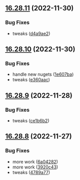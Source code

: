 ## [16.28.11](https://github.com/phandcock/GrampsView/compare/v16.28.10...v16.28.11) (2022-11-30)


### Bug Fixes

* tweaks ([d4a9ae2](https://github.com/phandcock/GrampsView/commit/d4a9ae29c0242bfa16589a04ca80932ac6b82e4d))



## [16.28.10](https://github.com/phandcock/GrampsView/compare/v16.28.9...v16.28.10) (2022-11-30)


### Bug Fixes

* handle new nugets ([1e607ba](https://github.com/phandcock/GrampsView/commit/1e607bac95b10b482b91504c78261411457f1549))
* tweaks ([e360aac](https://github.com/phandcock/GrampsView/commit/e360aac6f85d69b2a5fdec0fa469d30ae0c65c2f))



## [16.28.9](https://github.com/phandcock/GrampsView/compare/v16.28.8...v16.28.9) (2022-11-28)


### Bug Fixes

* tweaks ([ce1b6b2](https://github.com/phandcock/GrampsView/commit/ce1b6b2e9bdd7244efe49fbb77304adc475366f8))



## [16.28.8](https://github.com/phandcock/GrampsView/compare/v16.28.7...v16.28.8) (2022-11-27)


### Bug Fixes

* more work ([6a04282](https://github.com/phandcock/GrampsView/commit/6a04282e5eea374800e4f5d90c75f21a4e90d04e))
* more work ([3920c43](https://github.com/phandcock/GrampsView/commit/3920c4393c1cb0737afc77f591180c64f3008f75))
* tweaks ([4789a77](https://github.com/phandcock/GrampsView/commit/4789a77c4587315e7f237c187fb394ab80d0c238))



